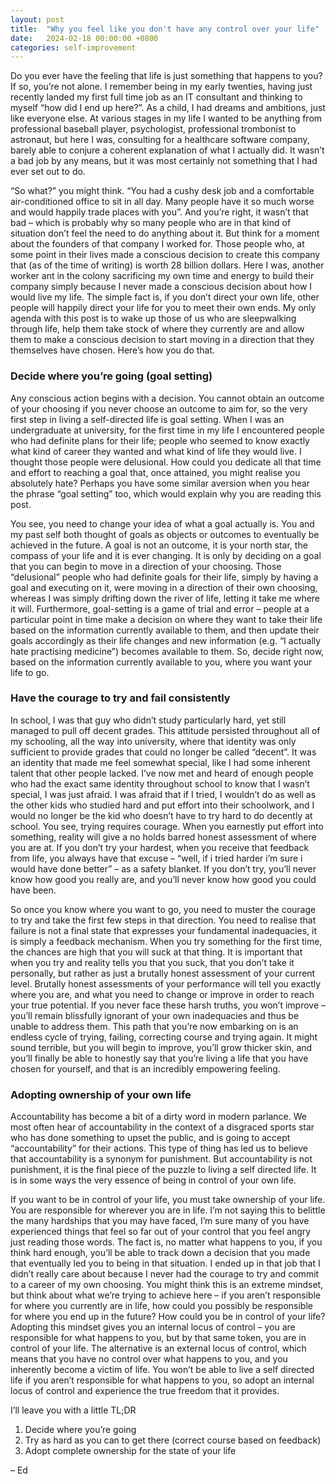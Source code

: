 ```yaml
---
layout: post
title:  "Why you feel like you don't have any control over your life"
date:   2024-02-18 00:00:00 +0800
categories: self-improvement 
---
```

Do you ever have the feeling that life is just something that happens to you? If so, you’re not alone. I remember being in my early twenties, having just recently landed my first full time job as an IT consultant and thinking to myself “how did I end up here?”. As a child, I had dreams and ambitions, just like everyone else. At various stages in my life I wanted to be anything from professional baseball player, psychologist, professional trombonist to astronaut, but here I was, consulting for a healthcare software company, barely able to conjure a coherent explanation of what I actually did. It wasn’t a bad job by any means, but it was most certainly not something that I had ever set out to do.

“So what?” you might think. “You had a cushy desk job and a comfortable air-conditioned office to sit in all day. Many people have it so much worse and would happily trade places with you”. And you’re right, it wasn’t that bad – which is probably why so many people who are in that kind of situation don’t feel the need to do anything about it. But think for a moment about the founders of that company I worked for. Those people who, at some point in their lives made a conscious decision to create this company that (as of the time of writing) is worth 28 billion dollars. Here I was, another worker ant in the colony sacrificing my own time and energy to build their company simply because I never made a conscious decision about how I would live my life. The simple fact is, if you don’t direct your own life, other people will happily direct your life for you to meet their own ends. My only agenda with this post is to wake up those of us who are sleepwalking through life, help them take stock of where they currently are and allow them to make a conscious decision to start moving in a direction that they themselves have chosen. Here’s how you do that.

### Decide where you’re going (goal setting)

Any conscious action begins with a decision. You cannot obtain an outcome of your choosing if you never choose an outcome to aim for, so the very first step in living a self-directed life is goal setting. When I was an undergraduate at university, for the first time in my life I encountered people who had definite plans for their life; people who seemed to know exactly what kind of career they wanted and what kind of life they would live. I thought those people were delusional. How could you dedicate all that time and effort to reaching a goal that, once attained, you might realise you absolutely hate? Perhaps you have some similar aversion when you hear the phrase “goal setting” too, which would explain why you are reading this post. 

You see, you need to change your idea of what a goal actually is. You and my past self both thought of goals as objects or outcomes to eventually be achieved in the future. A goal is not an outcome, it is your north star, the compass of your life and it is ever changing. It is only by deciding on a goal that you can begin to move in a direction of your choosing. Those “delusional” people who had definite goals for their life, simply by having a goal and executing on it, were moving in a direction of their own choosing, whereas I was simply drifting down the river of life, letting it take me where it will. Furthermore, goal-setting is a game of trial and error – people at a particular point in time make a decision on where they want to take their life based on the information currently available to them, and then update their goals accordingly as their life changes and new information (e.g. “I actually hate practising medicine”) becomes available to them. So, decide right now, based on the information currently available to you, where you want your life to go.

### Have the courage to try and fail consistently

In school, I was that guy who didn’t study particularly hard, yet still managed to pull off decent grades. This attitude persisted throughout all of my schooling, all the way into university, where that identity was only sufficient to provide grades that could no longer be called “decent”. It was an identity that made me feel somewhat special, like I had some inherent talent that other people lacked. I’ve now met and heard of enough people who had the exact same identity throughout school to know that I wasn’t special, I was just afraid. I was afraid that if I tried, I wouldn’t do as well as the other kids who studied hard and put effort into their schoolwork, and I would no longer be the kid who doesn’t have to try hard to do decently at school. You see, trying requires courage. When you earnestly put effort into something, reality will give a no holds barred honest assessment of where you are at. If you don’t try your hardest, when you receive that feedback from life, you always have that excuse – “well, if i tried harder i’m sure i would have done better” – as a safety blanket. If you don’t try, you’ll never know how good you really are, and you’ll never know how good you could have been. 

So once you know where you want to go, you need to muster the courage to try and take the first few steps in that direction. You need to realise that failure is not a final state that expresses your fundamental inadequacies, it is simply a feedback mechanism. When you try something for the first time, the chances are high that you will suck at that thing. It is important that when you try and reality tells you that you suck, that you don’t take it personally, but rather as just a brutally honest assessment of your current level. Brutally honest assessments of your performance will tell you exactly where you are, and what you need to change or improve in order to reach your true potential. If you never face these harsh truths, you won’t improve – you’ll remain blissfully ignorant of your own inadequacies and thus be unable to address them. This path that you’re now embarking on is an endless cycle of trying, failing, correcting course and trying again. It might sound terrible, but you will begin to improve, you’ll grow thicker skin, and you’ll finally be able to honestly say that you’re living a life that you have chosen for yourself, and that is an incredibly empowering feeling.

### Adopting ownership of your own life

Accountability has become a bit of a dirty word in modern parlance. We most often hear of accountability in the context of a disgraced sports star who has done something to upset the public, and is going to accept “accountability” for their actions. This type of thing has led us to believe that accountability is a synonym for punishment. But accountability is not punishment, it is the final piece of the puzzle to living a self directed life. It is in some ways the very essence of being in control of your own life.

If you want to be in control of your life, you must take ownership of your life. You are responsible for wherever you are in life. I’m not saying this to belittle the many hardships that you may have faced, I’m sure many of you have experienced things that feel so far out of your control that you feel angry just reading those words. The fact is, no matter what happens to you, if you think hard enough, you’ll be able to track down a decision that you made that eventually led you to being in that situation. I ended up in that job that I didn’t really care about because I never had the courage to try and commit to a career of my own choosing. You might think this is an extreme mindset, but think about what we’re trying to achieve here – if you aren’t responsible for where you currently are in life, how could you possibly be responsible for where you end up in the future? How could you be in control of your life? Adopting this mindset gives you an internal locus of control – you are responsible for what happens to you, but by that same token, you are in control of your life. The alternative is an external locus of control, which means that you have no control over what happens to you, and you inherently become a victim of life. You won’t be able to live a self directed life if you aren’t responsible for what happens to you, so adopt an internal locus of control and experience the true freedom that it provides.

I’ll leave you with a little TL;DR

1. Decide where you’re going
2. Try as hard as you can to get there (correct course based on feedback)
3. Adopt complete ownership for the state of your life


– Ed

